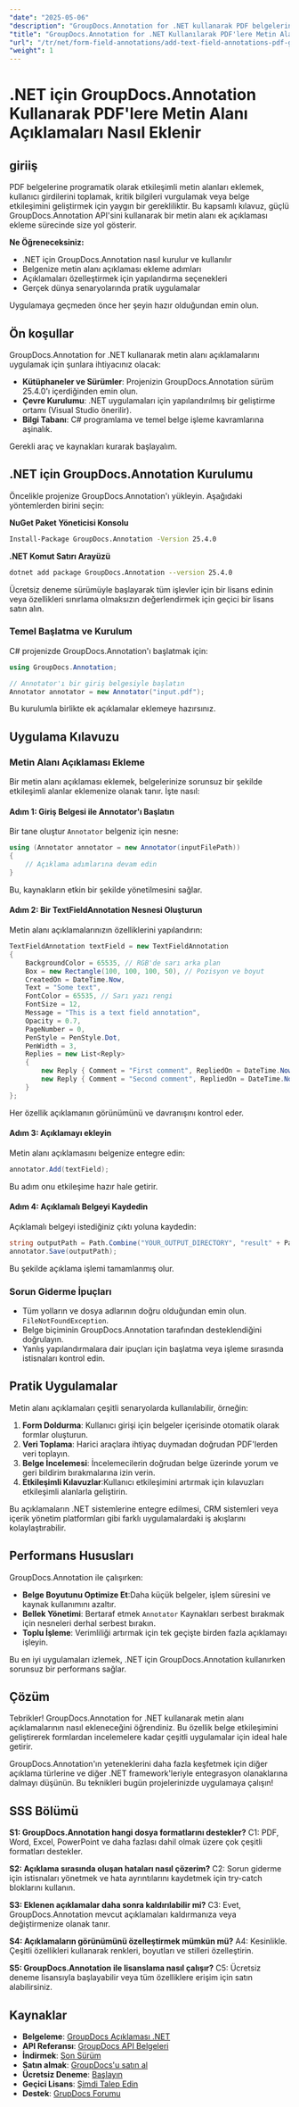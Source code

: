 ```yaml
---
"date": "2025-05-06"
"description": "GroupDocs.Annotation for .NET kullanarak PDF belgelerinize etkileşimli metin alanı açıklamaları eklemeyi öğrenin. Belge etkileşimini geliştirmek için bu adım adım kılavuzu izleyin."
"title": "GroupDocs.Annotation for .NET Kullanılarak PDF'lere Metin Alanı Açıklamaları Nasıl Eklenir (Eğitim)"
"url": "/tr/net/form-field-annotations/add-text-field-annotations-pdf-groupdocs-net/"
"weight": 1
---
```


# .NET için GroupDocs.Annotation Kullanarak PDF'lere Metin Alanı Açıklamaları Nasıl Eklenir

## giriiş

PDF belgelerine programatik olarak etkileşimli metin alanları eklemek, kullanıcı girdilerini toplamak, kritik bilgileri vurgulamak veya belge etkileşimini geliştirmek için yaygın bir gerekliliktir. Bu kapsamlı kılavuz, güçlü GroupDocs.Annotation API'sini kullanarak bir metin alanı ek açıklaması ekleme sürecinde size yol gösterir.

**Ne Öğreneceksiniz:**
- .NET için GroupDocs.Annotation nasıl kurulur ve kullanılır
- Belgenize metin alanı açıklaması ekleme adımları
- Açıklamaları özelleştirmek için yapılandırma seçenekleri
- Gerçek dünya senaryolarında pratik uygulamalar

Uygulamaya geçmeden önce her şeyin hazır olduğundan emin olun.

## Ön koşullar

GroupDocs.Annotation for .NET kullanarak metin alanı açıklamalarını uygulamak için şunlara ihtiyacınız olacak:
- **Kütüphaneler ve Sürümler**: Projenizin GroupDocs.Annotation sürüm 25.4.0'ı içerdiğinden emin olun.
- **Çevre Kurulumu**: .NET uygulamaları için yapılandırılmış bir geliştirme ortamı (Visual Studio önerilir).
- **Bilgi Tabanı**: C# programlama ve temel belge işleme kavramlarına aşinalık.

Gerekli araç ve kaynakları kurarak başlayalım.

## .NET için GroupDocs.Annotation Kurulumu

Öncelikle projenize GroupDocs.Annotation'ı yükleyin. Aşağıdaki yöntemlerden birini seçin:

**NuGet Paket Yöneticisi Konsolu**
```bash
Install-Package GroupDocs.Annotation -Version 25.4.0
```

**.NET Komut Satırı Arayüzü**
```bash
dotnet add package GroupDocs.Annotation --version 25.4.0
```

Ücretsiz deneme sürümüyle başlayarak tüm işlevler için bir lisans edinin veya özellikleri sınırlama olmaksızın değerlendirmek için geçici bir lisans satın alın.

### Temel Başlatma ve Kurulum

C# projenizde GroupDocs.Annotation'ı başlatmak için:
```csharp
using GroupDocs.Annotation;

// Annotator'ı bir giriş belgesiyle başlatın
Annotator annotator = new Annotator("input.pdf");
```
Bu kurulumla birlikte ek açıklamalar eklemeye hazırsınız.

## Uygulama Kılavuzu

### Metin Alanı Açıklaması Ekleme

Bir metin alanı açıklaması eklemek, belgelerinize sorunsuz bir şekilde etkileşimli alanlar eklemenize olanak tanır. İşte nasıl:

#### Adım 1: Giriş Belgesi ile Annotator'ı Başlatın
Bir tane oluştur `Annotator` belgeniz için nesne:
```csharp
using (Annotator annotator = new Annotator(inputFilePath))
{
    // Açıklama adımlarına devam edin
}
```
Bu, kaynakların etkin bir şekilde yönetilmesini sağlar.

#### Adım 2: Bir TextFieldAnnotation Nesnesi Oluşturun
Metin alanı açıklamalarınızın özelliklerini yapılandırın:
```csharp
TextFieldAnnotation textField = new TextFieldAnnotation
{
    BackgroundColor = 65535, // RGB'de sarı arka plan
    Box = new Rectangle(100, 100, 100, 50), // Pozisyon ve boyut
    CreatedOn = DateTime.Now,
    Text = "Some text",
    FontColor = 65535, // Sarı yazı rengi
    FontSize = 12,
    Message = "This is a text field annotation",
    Opacity = 0.7,
    PageNumber = 0,
    PenStyle = PenStyle.Dot,
    PenWidth = 3,
    Replies = new List<Reply>
    {
        new Reply { Comment = "First comment", RepliedOn = DateTime.Now },
        new Reply { Comment = "Second comment", RepliedOn = DateTime.Now }
    }
};
```
Her özellik açıklamanın görünümünü ve davranışını kontrol eder.

#### Adım 3: Açıklamayı ekleyin
Metin alanı açıklamasını belgenize entegre edin:
```csharp
annotator.Add(textField);
```
Bu adım onu etkileşime hazır hale getirir.

#### Adım 4: Açıklamalı Belgeyi Kaydedin
Açıklamalı belgeyi istediğiniz çıktı yoluna kaydedin:
```csharp
string outputPath = Path.Combine("YOUR_OUTPUT_DIRECTORY", "result" + Path.GetExtension(inputFilePath));
annotator.Save(outputPath);
```
Bu şekilde açıklama işlemi tamamlanmış olur.

### Sorun Giderme İpuçları
- Tüm yolların ve dosya adlarının doğru olduğundan emin olun. `FileNotFoundException`.
- Belge biçiminin GroupDocs.Annotation tarafından desteklendiğini doğrulayın.
- Yanlış yapılandırmalara dair ipuçları için başlatma veya işleme sırasında istisnaları kontrol edin.

## Pratik Uygulamalar

Metin alanı açıklamaları çeşitli senaryolarda kullanılabilir, örneğin:
1. **Form Doldurma**: Kullanıcı girişi için belgeler içerisinde otomatik olarak formlar oluşturun.
2. **Veri Toplama**: Harici araçlara ihtiyaç duymadan doğrudan PDF'lerden veri toplayın.
3. **Belge İncelemesi**: İncelemecilerin doğrudan belge üzerinde yorum ve geri bildirim bırakmalarına izin verin.
4. **Etkileşimli Kılavuzlar**:Kullanıcı etkileşimini artırmak için kılavuzları etkileşimli alanlarla geliştirin.

Bu açıklamaların .NET sistemlerine entegre edilmesi, CRM sistemleri veya içerik yönetim platformları gibi farklı uygulamalardaki iş akışlarını kolaylaştırabilir.

## Performans Hususları

GroupDocs.Annotation ile çalışırken:
- **Belge Boyutunu Optimize Et**:Daha küçük belgeler, işlem süresini ve kaynak kullanımını azaltır.
- **Bellek Yönetimi**: Bertaraf etmek `Annotator` Kaynakları serbest bırakmak için nesneleri derhal serbest bırakın.
- **Toplu İşleme**: Verimliliği artırmak için tek geçişte birden fazla açıklamayı işleyin.

Bu en iyi uygulamaları izlemek, .NET için GroupDocs.Annotation kullanırken sorunsuz bir performans sağlar.

## Çözüm

Tebrikler! GroupDocs.Annotation for .NET kullanarak metin alanı açıklamalarının nasıl ekleneceğini öğrendiniz. Bu özellik belge etkileşimini geliştirerek formlardan incelemelere kadar çeşitli uygulamalar için ideal hale getirir.

GroupDocs.Annotation'ın yeteneklerini daha fazla keşfetmek için diğer açıklama türlerine ve diğer .NET framework'leriyle entegrasyon olanaklarına dalmayı düşünün. Bu teknikleri bugün projelerinizde uygulamaya çalışın!

## SSS Bölümü

**S1: GroupDocs.Annotation hangi dosya formatlarını destekler?**
C1: PDF, Word, Excel, PowerPoint ve daha fazlası dahil olmak üzere çok çeşitli formatları destekler.

**S2: Açıklama sırasında oluşan hataları nasıl çözerim?**
C2: Sorun giderme için istisnaları yönetmek ve hata ayrıntılarını kaydetmek için try-catch bloklarını kullanın.

**S3: Eklenen açıklamalar daha sonra kaldırılabilir mi?**
C3: Evet, GroupDocs.Annotation mevcut açıklamaları kaldırmanıza veya değiştirmenize olanak tanır.

**S4: Açıklamaların görünümünü özelleştirmek mümkün mü?**
A4: Kesinlikle. Çeşitli özellikleri kullanarak renkleri, boyutları ve stilleri özelleştirin.

**S5: GroupDocs.Annotation ile lisanslama nasıl çalışır?**
C5: Ücretsiz deneme lisansıyla başlayabilir veya tüm özelliklere erişim için satın alabilirsiniz.

## Kaynaklar
- **Belgeleme**: [GroupDocs Açıklaması .NET](https://docs.groupdocs.com/annotation/net/)
- **API Referansı**: [GroupDocs API Belgeleri](https://reference.groupdocs.com/annotation/net/)
- **İndirmek**: [Son Sürüm](https://releases.groupdocs.com/annotation/net/)
- **Satın almak**: [GroupDocs'u satın al](https://purchase.groupdocs.com/buy)
- **Ücretsiz Deneme**: [Başlayın](https://releases.groupdocs.com/annotation/net/)
- **Geçici Lisans**: [Şimdi Talep Edin](https://purchase.groupdocs.com/temporary-license/)
- **Destek**: [GrupDocs Forumu](https://forum.groupdocs.com/c/annotation/)